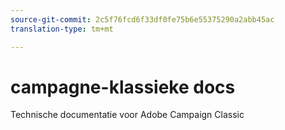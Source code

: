 ```yaml
---
source-git-commit: 2c5f76fcd6f33df0fe75b6e55375290a2abb45ac
translation-type: tm+mt

---
```

# campagne-klassieke docs

Technische documentatie voor Adobe Campaign Classic
